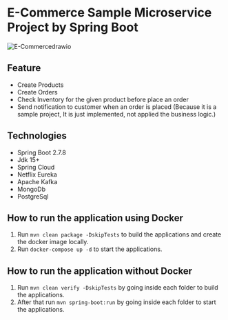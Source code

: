 ﻿# E-Commerce Sample Microservice Project by Spring Boot 
 
![E-Commercedrawio](https://github.com/ygtyzccc/e-commerce-sample-microservice/assets/78899194/816f465d-165a-4d6e-ab76-1882e568df09)

 
 ## Feature

 * Create Products
 * Create Orders
 * Check Inventory for the given product before place an order
 * Send notification to customer when an order is placed (Because it is a sample project, It is just implemented, not applied the business logic.)
 
 ## Technologies
 
 * Spring Boot 2.7.8
 * Jdk 15+
 * Spring Cloud
 * Netflix Eureka
 * Apache Kafka
 * MongoDb
 * PostgreSql
 
 ## How to run the application using Docker

1. Run `mvn clean package -DskipTests` to build the applications and create the docker image locally.
2. Run `docker-compose up -d` to start the applications.

## How to run the application without Docker


1. Run `mvn clean verify -DskipTests` by going inside each folder to build the applications.
2. After that run `mvn spring-boot:run` by going inside each folder to start the applications.

